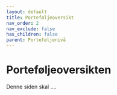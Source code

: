 ```yaml
---
layout: default
title: Porteføljeoversikt
nav_order: 2
nav_exclude: false
has_children: false
parent: Porteføljenivå
---
```


# Porteføljeoversikten
Denne siden skal ....